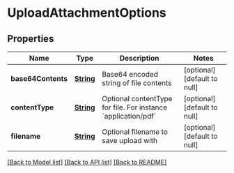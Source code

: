 # UploadAttachmentOptions
## Properties

Name | Type | Description | Notes
------------ | ------------- | ------------- | -------------
**base64Contents** | [**String**](string.md) | Base64 encoded string of file contents | [optional] [default to null]
**contentType** | [**String**](string.md) | Optional contentType for file. For instance &#x60;application/pdf&#x60; | [optional] [default to null]
**filename** | [**String**](string.md) | Optional filename to save upload with | [optional] [default to null]

[[Back to Model list]](../README.md#documentation-for-models) [[Back to API list]](../README.md#documentation-for-api-endpoints) [[Back to README]](../README.md)

